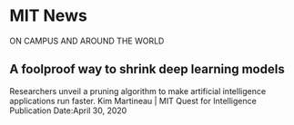 # MIT News
ON CAMPUS AND AROUND THE WORLD

## A foolproof way to shrink deep learning models
Researchers unveil a pruning algorithm to make artificial intelligence applications run faster.
Kim Martineau | MIT Quest for Intelligence
Publication Date:April 30, 2020
